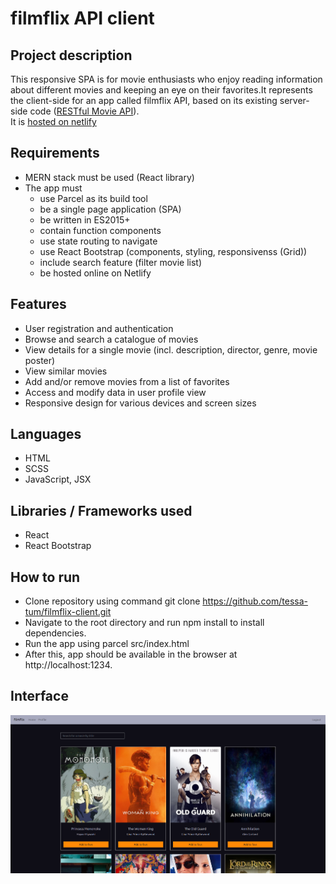 # filmflix API client

## Project description

This responsive SPA is for movie enthusiasts who enjoy reading information about different movies 
and keeping an eye on their favorites.It represents the client-side for an app called filmflix API, based on its existing server-side code 
([RESTful Movie API](https://github.com/tessa-tum/filmflix-api)).
<br>
It is [hosted on netlify](https://filmflix-app.netlify.app/login)

## Requirements
- MERN stack must be used (React library)
- The app must
  - use Parcel as its build tool
  - be a single page application (SPA)
  - be written in ES2015+
  - contain function components
  - use state routing to navigate
  - use React Bootstrap (components, styling, responsivenss (Grid))
  - include search feature (filter movie list)
  - be hosted online on Netlify

## Features
- User registration and authentication
- Browse and search a catalogue of movies 
- View details for a single movie (incl. description, director, genre, movie poster)
- View similar movies
- Add and/or remove movies from a list of favorites
- Access and modify data in user profile view 
- Responsive design for various devices and screen sizes

## Languages
- HTML
- SCSS
- JavaScript, JSX

## Libraries / Frameworks used
- React
- React Bootstrap

## How to run
- Clone repository using command git clone https://github.com/tessa-tum/filmflix-client.git
- Navigate to the root directory and run npm install to install dependencies.
- Run the app using parcel src/index.html
- After this, app should be available in the browser at http://localhost:1234.

## Interface

![Screenshot of main view](src\assets\screenshot_movie-client_main.PNG)


